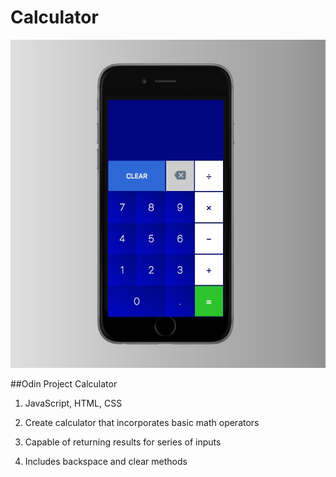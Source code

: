 # Calculator

![calculator screenshot](calculator_screenshot.png)

##Odin Project Calculator

1. JavaScript, HTML, CSS

2. Create calculator that incorporates basic math operators

3. Capable of returning results for series of inputs

4. Includes backspace and clear methods
